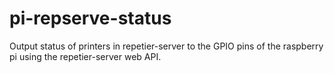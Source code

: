 # pi-repserve-status
Output status of printers in repetier-server to the GPIO pins of the raspberry pi using the repetier-server web API.
